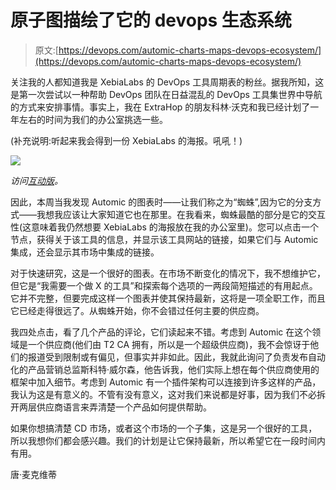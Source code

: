 # 原子图描绘了它的 devops 生态系统

> 原文:[https://devops.com/automic-charts-maps-devops-ecosystem/](https://devops.com/automic-charts-maps-devops-ecosystem/)

关注我的人都知道我是 XebiaLabs 的 DevOps 工具周期表的粉丝。据我所知，这是第一次尝试以一种帮助 DevOps 团队在日益混乱的 DevOps 工具集世界中导航的方式来安排事情。事实上，我在 ExtraHop 的朋友科林·沃克和我已经计划了一年左右的时间为我们的办公室挑选一些。

(补充说明:听起来我会得到一份 XebiaLabs 的海报。吼吼！)

![](../Images/050c55f6f161cdb3b1a389c2991ee1a9.png)

*访问[互动版](https://automic.com/continuous-delivery-tools)。*

因此，本周当我发现 Automic 的图表时——让我们称之为“蜘蛛”,因为它的分支方式——我想我应该让大家知道它也在那里。在我看来，蜘蛛最酷的部分是它的交互性(这意味着我仍然想要 XebiaLabs 的海报放在我的办公室里)。您可以点击一个节点，获得关于该工具的信息，并显示该工具网站的链接，如果它们与 Automic 集成，还会显示其市场中集成的链接。

对于快速研究，这是一个很好的图表。在市场不断变化的情况下，我不想维护它，但它是“我需要一个做 X 的工具”和探索每个选项的一两段简短描述的有用起点。它并不完整，但要完成这样一个图表并使其保持最新，这将是一项全职工作，而且它已经走得很远了。从蜘蛛开始，你不会错过任何主要的供应商。

我四处点击，看了几个产品的评论，它们读起来不错。考虑到 Automic 在这个领域是一个供应商(他们由 T2 CA 拥有，所以是一个超级供应商)，我不会惊讶于他们的报道受到限制或有偏见，但事实并非如此。因此，我就此询问了负责发布自动化的产品营销总监斯科特·威尔森，他告诉我，他们实际上想在每个供应商使用的框架中加入细节。考虑到 Automic 有一个插件架构可以连接到许多这样的产品，我认为这是有意义的。不管有没有意义，这对我们来说都是好事，因为我们不必拆开两层供应商语言来弄清楚一个产品如何提供帮助。

如果你想搞清楚 CD 市场，或者这个市场的一个子集，这是另一个很好的工具，所以我想你们都会感兴趣。我们的计划是让它保持最新，所以希望它在一段时间内有用。

唐·麦克维蒂